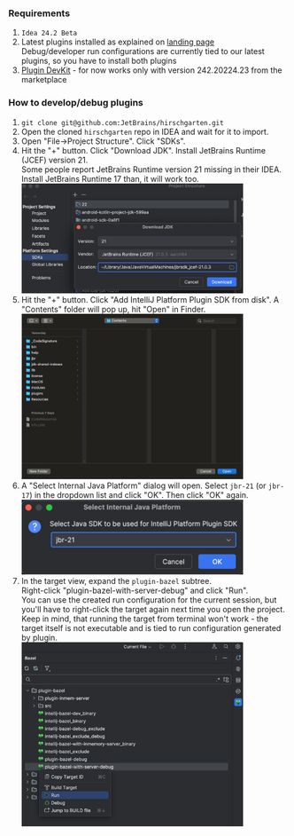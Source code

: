 ### Requirements

1) `Idea 24.2 Beta`  
2) Latest plugins installed as explained on [landing page](https://lp.jetbrains.com/new-bazel-plugin/#:~:text=Install%20plugin)  
Debug/developer run configurations are currently tied to our latest plugins, so you have to install both plugins
3) [Plugin DevKit](https://plugins.jetbrains.com/plugin/22851-plugin-devkit/versions/stable) - for now works only with version 242.20224.23 from the marketplace


### How to develop/debug plugins

1) `git clone git@github.com:JetBrains/hirschgarten.git`
2) Open the cloned `hirschgarten` repo in IDEA and wait for it to import.
3) Open "File->Project Structure". Click "SDKs".
4) Hit the "+" button. Click "Download JDK". Install JetBrains Runtime (JCEF) version 21.  
   Some people report JetBrains Runtime version 21 missing in their IDEA. Install JetBrains Runtime 17 than, it will work too.  
   <img src="dev1.png" width="400">  
5) Hit the "+" button. Click "Add IntelliJ Platform Plugin SDK from disk". A "Contents" folder will pop up, hit "Open" in Finder.  
   <img src="dev2.png" width="400">  
6) A "Select Internal Java Platform" dialog will open. Select `jbr-21` (or `jbr-17`) in the dropdown list and click "OK". Then click "OK" again.  
   <img src="dev3.png" width="400">  
7) In the target view, expand the `plugin-bazel` subtree.  
   Right-click "plugin-bazel-with-server-debug" and click "Run".  
   You can use the created run configuration for the current session, but you'll have to right-click the target again next time you open the project.  
   Keep in mind, that running the target from terminal won't work - the target itself is not executable and is tied to run configuration generated by plugin.  
   <img src="dev4.png" width="400">  
